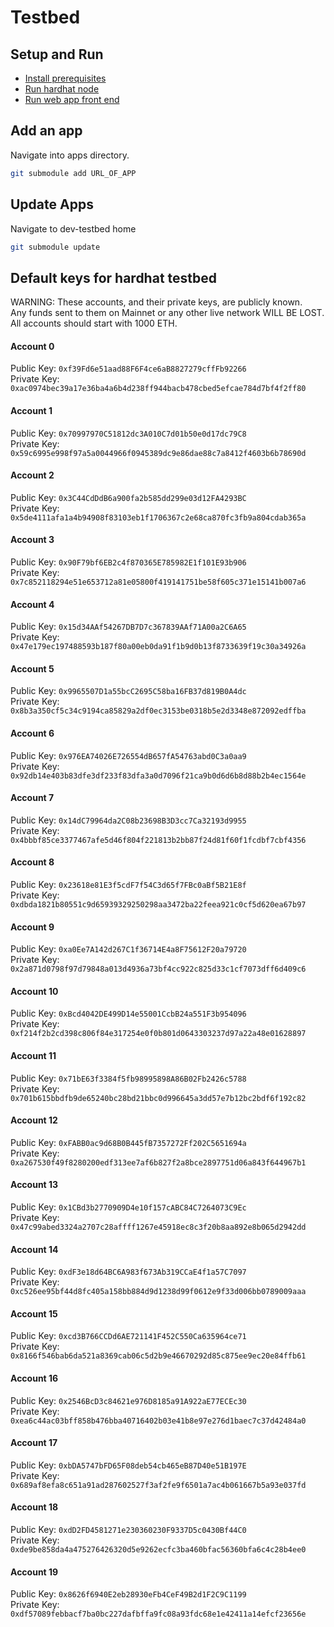 # Testbed

## Setup and Run

- [Install prerequisites](instructions/install_req.md)
- [Run hardhat node](instructions/run_node.md)
- [Run web app front end](instructions/run_web_app.md)

## Add an app

Navigate into apps directory.  
```bash
git submodule add URL_OF_APP
```

## Update Apps

Navigate to dev-testbed home
```bash
git submodule update
```

## Default keys for hardhat testbed

WARNING: These accounts, and their private keys, are publicly known.  
Any funds sent to them on Mainnet or any other live network WILL BE LOST.  
All accounts should start with 1000 ETH.  

#### Account 0

Public Key: ```0xf39Fd6e51aad88F6F4ce6aB8827279cffFb92266```  
Private Key: ```0xac0974bec39a17e36ba4a6b4d238ff944bacb478cbed5efcae784d7bf4f2ff80```

#### Account 1

Public Key: ```0x70997970C51812dc3A010C7d01b50e0d17dc79C8```  
Private Key: ```0x59c6995e998f97a5a0044966f0945389dc9e86dae88c7a8412f4603b6b78690d```

#### Account 2

Public Key: ```0x3C44CdDdB6a900fa2b585dd299e03d12FA4293BC```  
Private Key: ```0x5de4111afa1a4b94908f83103eb1f1706367c2e68ca870fc3fb9a804cdab365a```

#### Account 3

Public Key: ```0x90F79bf6EB2c4f870365E785982E1f101E93b906```  
Private Key: ```0x7c852118294e51e653712a81e05800f419141751be58f605c371e15141b007a6```

#### Account 4

Public Key: ```0x15d34AAf54267DB7D7c367839AAf71A00a2C6A65```  
Private Key: ```0x47e179ec197488593b187f80a00eb0da91f1b9d0b13f8733639f19c30a34926a```

#### Account 5

Public Key: ```0x9965507D1a55bcC2695C58ba16FB37d819B0A4dc```  
Private Key: ```0x8b3a350cf5c34c9194ca85829a2df0ec3153be0318b5e2d3348e872092edffba```

#### Account 6

Public Key: ```0x976EA74026E726554dB657fA54763abd0C3a0aa9```  
Private Key: ```0x92db14e403b83dfe3df233f83dfa3a0d7096f21ca9b0d6d6b8d88b2b4ec1564e```

#### Account 7

Public Key: ```0x14dC79964da2C08b23698B3D3cc7Ca32193d9955```  
Private Key: ```0x4bbbf85ce3377467afe5d46f804f221813b2bb87f24d81f60f1fcdbf7cbf4356```

#### Account 8

Public Key: ```0x23618e81E3f5cdF7f54C3d65f7FBc0aBf5B21E8f```  
Private Key: ```0xdbda1821b80551c9d65939329250298aa3472ba22feea921c0cf5d620ea67b97```

#### Account 9

Public Key: ```0xa0Ee7A142d267C1f36714E4a8F75612F20a79720```  
Private Key: ```0x2a871d0798f97d79848a013d4936a73bf4cc922c825d33c1cf7073dff6d409c6```

#### Account 10

Public Key: ```0xBcd4042DE499D14e55001CcbB24a551F3b954096```  
Private Key: ```0xf214f2b2cd398c806f84e317254e0f0b801d0643303237d97a22a48e01628897```

#### Account 11

Public Key: ```0x71bE63f3384f5fb98995898A86B02Fb2426c5788```  
Private Key: ```0x701b615bbdfb9de65240bc28bd21bbc0d996645a3dd57e7b12bc2bdf6f192c82```

#### Account 12

Public Key: ```0xFABB0ac9d68B0B445fB7357272Ff202C5651694a```  
Private Key: ```0xa267530f49f8280200edf313ee7af6b827f2a8bce2897751d06a843f644967b1```

#### Account 13

Public Key: ```0x1CBd3b2770909D4e10f157cABC84C7264073C9Ec```  
Private Key: ```0x47c99abed3324a2707c28affff1267e45918ec8c3f20b8aa892e8b065d2942dd```

#### Account 14

Public Key: ```0xdF3e18d64BC6A983f673Ab319CCaE4f1a57C7097```  
Private Key: ```0xc526ee95bf44d8fc405a158bb884d9d1238d99f0612e9f33d006bb0789009aaa```

#### Account 15

Public Key: ```0xcd3B766CCDd6AE721141F452C550Ca635964ce71```  
Private Key: ```0x8166f546bab6da521a8369cab06c5d2b9e46670292d85c875ee9ec20e84ffb61```

#### Account 16

Public Key: ```0x2546BcD3c84621e976D8185a91A922aE77ECEc30```  
Private Key: ```0xea6c44ac03bff858b476bba40716402b03e41b8e97e276d1baec7c37d42484a0```

#### Account 17

Public Key: ```0xbDA5747bFD65F08deb54cb465eB87D40e51B197E```  
Private Key: ```0x689af8efa8c651a91ad287602527f3af2fe9f6501a7ac4b061667b5a93e037fd```

#### Account 18

Public Key: ```0xdD2FD4581271e230360230F9337D5c0430Bf44C0```  
Private Key: ```0xde9be858da4a475276426320d5e9262ecfc3ba460bfac56360bfa6c4c28b4ee0```

#### Account 19

Public Key: ```0x8626f6940E2eb28930eFb4CeF49B2d1F2C9C1199```  
Private Key: ```0xdf57089febbacf7ba0bc227dafbffa9fc08a93fdc68e1e42411a14efcf23656e```
